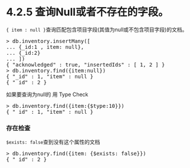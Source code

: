 # 4.2.5 查询Null或者不存在的字段。


```{ item : null }```查询匹配包含项目字段(其值为null或不包含项目字段)的文档。

<pre>
> db.inventory.insertMany([
... {_id:1 , item: null},
... {_id:2}
... ])
{ "acknowledged" : true, "insertedIds" : [ 1, 2 ] }
> db.inventory.find({item:null})
{ "_id" : 1, "item" : null }
{ "_id" : 2 }
</pre>

如果要查询为null的 用 Type Check

<pre>
> db.inventory.find({item:{$type:10}})
{ "_id" : 1, "item" : null }
</pre>

### 存在检查
```$exists: false```查到没有这个属性的文档
<pre>
> db.inventory.find({item: {$exists: false}})
{ "_id" : 2 }
</pre>
